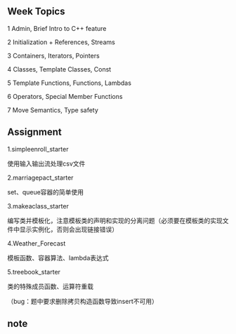 ## Week Topics

1 Admin, Brief Intro to C++ feature

2 Initialization + References, Streams

3 Containers, Iterators, Pointers

4 Classes, Template Classes, Const

5 Template Functions, Functions, Lambdas

6 Operators, Special Member Functions

7 Move Semantics, Type safety

## Assignment

1.simpleenroll_starter

使用输入输出流处理csv文件

2.marriagepact_starter

set、queue容器的简单使用

3.makeaclass_starter

编写类并模板化，注意模板类的声明和实现的分离问题（必须要在模板类的实现文件中显示实例化，否则会出现链接错误）

4.Weather_Forecast

模板函数、容器算法、lambda表达式

5.treebook_starter

类的特殊成员函数、运算符重载

（bug：题中要求删除拷贝构造函数导致insert不可用）

## note
